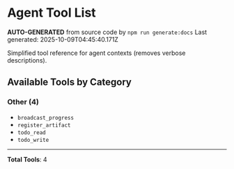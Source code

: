# Agent Tool List

**AUTO-GENERATED** from source code by `npm run generate:docs`
Last generated: 2025-10-09T04:45:40.171Z

Simplified tool reference for agent contexts (removes verbose descriptions).

## Available Tools by Category

### Other (4)

- `broadcast_progress`
- `register_artifact`
- `todo_read`
- `todo_write`

---

**Total Tools**: 4
